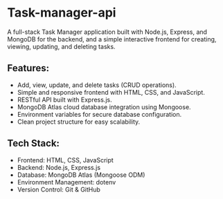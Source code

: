 # Task-manager-api
A full-stack Task Manager application built with Node.js, Express, and MongoDB for the backend, and a simple interactive frontend for creating, viewing, updating, and deleting tasks.

## Features:
- Add, view, update, and delete tasks (CRUD operations).
- Simple and responsive frontend with HTML, CSS, and JavaScript.
- RESTful API built with Express.js.
- MongoDB Atlas cloud database integration using Mongoose.
- Environment variables for secure database configuration.
- Clean project structure for easy scalability.

## Tech Stack:
- Frontend: HTML, CSS, JavaScript
- Backend: Node.js, Express.js
- Database: MongoDB Atlas (Mongoose ODM)
- Environment Management: dotenv
- Version Control: Git & GitHub
